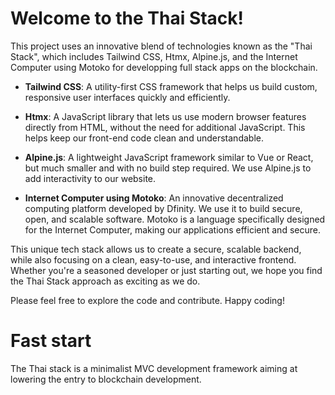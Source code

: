 # Welcome to the Thai Stack!

This project uses an innovative blend of technologies known as the "Thai Stack", which includes Tailwind CSS, Htmx, Alpine.js, and the Internet Computer using Motoko for developping full stack apps on the blockchain.

- **Tailwind CSS**: A utility-first CSS framework that helps us build custom, responsive user interfaces quickly and efficiently.

- **Htmx**: A JavaScript library that lets us use modern browser features directly from HTML, without the need for additional JavaScript. This helps keep our front-end code clean and understandable.

- **Alpine.js**: A lightweight JavaScript framework similar to Vue or React, but much smaller and with no build step required. We use Alpine.js to add interactivity to our website.

- **Internet Computer using Motoko**: An innovative decentralized computing platform developed by Dfinity. We use it to build secure, open, and scalable software. Motoko is a language specifically designed for the Internet Computer, making our applications efficient and secure.

This unique tech stack allows us to create a secure, scalable backend, while also focusing on a clean, easy-to-use, and interactive frontend. Whether you're a seasoned developer or just starting out, we hope you find the Thai Stack approach as exciting as we do.

Please feel free to explore the code and contribute. Happy coding!

# Fast start
The Thai stack is a minimalist MVC development framework aiming at lowering the entry to blockchain development. 


